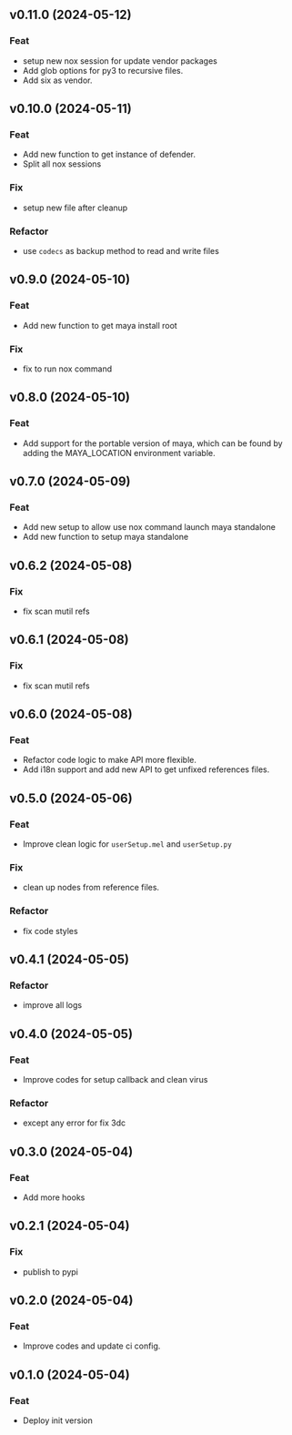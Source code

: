 ## v0.11.0 (2024-05-12)

### Feat

- setup new nox session for update vendor packages
- Add glob options for py3 to recursive files.
- Add six as vendor.

## v0.10.0 (2024-05-11)

### Feat

- Add new function to get instance of defender.
- Split all nox sessions

### Fix

- setup new file after cleanup

### Refactor

- use `codecs` as backup method to read and write files

## v0.9.0 (2024-05-10)

### Feat

- Add new function to get maya install root

### Fix

- fix to run nox command

## v0.8.0 (2024-05-10)

### Feat

- Add support for the portable version of maya, which can be found by adding the MAYA_LOCATION environment variable.

## v0.7.0 (2024-05-09)

### Feat

- Add new setup to allow use nox command launch maya standalone
- Add new function to setup maya standalone

## v0.6.2 (2024-05-08)

### Fix

- fix scan mutil refs

## v0.6.1 (2024-05-08)

### Fix

- fix scan mutil refs

## v0.6.0 (2024-05-08)

### Feat

- Refactor code logic to make API more flexible.
- Add i18n support and add new API to get unfixed references files.

## v0.5.0 (2024-05-06)

### Feat

- Improve clean logic for `userSetup.mel` and `userSetup.py`

### Fix

- clean up nodes from reference files.

### Refactor

- fix code styles

## v0.4.1 (2024-05-05)

### Refactor

- improve all logs

## v0.4.0 (2024-05-05)

### Feat

- Improve codes for setup callback and clean virus

### Refactor

- except any error for fix 3dc

## v0.3.0 (2024-05-04)

### Feat

- Add more hooks

## v0.2.1 (2024-05-04)

### Fix

- publish to pypi

## v0.2.0 (2024-05-04)

### Feat

- Improve codes and update ci config.

## v0.1.0 (2024-05-04)

### Feat

- Deploy init version
